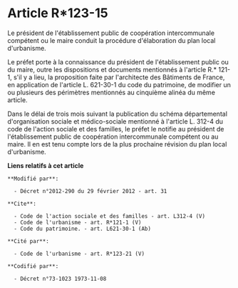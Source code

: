 # Article R*123-15

Le président de l'établissement public de coopération intercommunale compétent ou le maire conduit la procédure d'élaboration
du plan local d'urbanisme. 

Le préfet porte à la connaissance du président de l'établissement public ou du maire, outre les dispositions et documents
mentionnés à l'article R.* 121-1, s'il y a lieu, la proposition faite par l'architecte des Bâtiments de France, en
application de l'article L. 621-30-1 du code du patrimoine, de modifier un ou plusieurs des périmètres mentionnés au
cinquième alinéa du même article. 

Dans le délai de trois mois suivant la publication du schéma départemental d'organisation sociale et médico-sociale mentionné
à l'article L. 312-4 du code de l'action sociale et des familles, le préfet le notifie au président de l'établissement public
de coopération intercommunale compétent ou au maire. Il en est tenu compte lors de la plus prochaine révision du plan local
d'urbanisme.

**Liens relatifs à cet article**

	**Modifié par**:

	  - Décret n°2012-290 du 29 février 2012 - art. 31

	**Cite**:

	  - Code de l'action sociale et des familles - art. L312-4 (V)
	  - Code de l'urbanisme - art. R*121-1 (V)
	  - Code du patrimoine. - art. L621-30-1 (Ab)

	**Cité par**:

	  - Code de l'urbanisme - art. R*123-21 (V)

	**Codifié par**:

	  - Décret n°73-1023 1973-11-08
